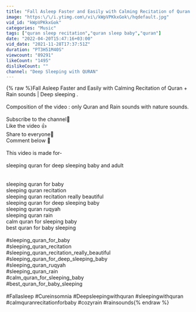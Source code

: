 ```yaml
---
title: "Fall Asleep Faster and Easily with Calming Recitation of Quran + Rain sounds | Deep sleeping ."
image: "https:\/\/i.ytimg.com\/vi\/kWpVPKkxGok\/hqdefault.jpg"
vid_id: "kWpVPKkxGok"
categories: "Music"
tags: ["quran sleep recitation","quran sleep baby","quran"]
date: "2022-04-20T15:47:16+03:00"
vid_date: "2021-11-28T17:37:51Z"
duration: "PT3H51M40S"
viewcount: "89291"
likeCount: "1495"
dislikeCount: ""
channel: "Deep Sleeping with QURAN"
---
```

{% raw %}Fall Asleep Faster and Easily with Calming Recitation of Quran + Rain sounds | Deep sleeping .<br /><br />Composition of the video : only Quran and Rain sounds with nature sounds.<br /><br />Subscribe to the channel🔴<br />Like the video 👍<br />Share to everyone🔀<br />Comment below 💬<br /><br />This video is made for-<br /><br />sleeping quran for deep sleeping baby and adult<br /><br /><br />sleeping quran for baby<br />sleeping quran recitation<br />sleeping quran recitation really beautiful<br />sleeping quran for deep sleeping baby<br />sleeping quran ruqyah<br />sleeping quran rain<br />calm quran for sleeping baby<br />best quran for baby sleeping<br /><br />#sleeping_quran_for_baby<br />#sleeping_quran_recitation<br />#sleeping_quran_recitation_really_beautiful<br />#sleeping_quran_for_deep_sleeping_baby<br />#sleeping_quran_ruqyah<br />#sleeping_quran_rain<br />#calm_quran_for_sleeping_baby<br />#best_quran_for_baby_sleeping<br /><br /> #Fallasleep #Cureinsomnia #Deepsleepingwithquran #sleepingwithquran #calmquranrecitationforbaby #cozyrain #rainsounds{% endraw %}
